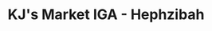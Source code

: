 ---
title: "KJ's Market IGA - Hephzibah"
url: /hephzibah/kjs-market-iga-hephzibah/
shop: Supermarkt
---